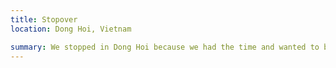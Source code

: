 ```yaml
---
title: Stopover
location: Dong Hoi, Vietnam

summary: We stopped in Dong Hoi because we had the time and wanted to break up the bus ride to Hanoi.
---
```

